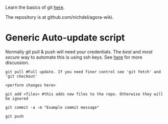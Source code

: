 Learn the basics of git [here](https://git-scm.com/book/en/v2).

The repository is at github.com/nichdel/agora-wiki.

# Generic Auto-update script

Normally git pull & push will need your credentials. The *best* and *most secure* way to automate this is using ssh keys. See [here](https://stackoverflow.com/questions/6565357/git-push-requires-username-and-password) for more discussion.

    git pull #Full update. If you need finer control see 'git fetch' and 'git checkout'
    
    <perform changes here>
    
    git add <files> #this adds new files to the repo. Otherwise they will be ignored
    
    git commit -a -m "Example commit message"
    
    git push 
